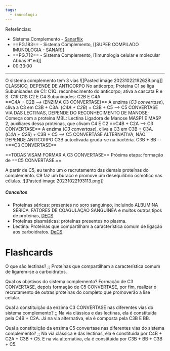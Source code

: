 ```yaml
---
tags:
  - imunologia
---
```

Referências: 
* Sistema Complemento - [Sanarflix](https://1drv.ms/u/s!AtT1UeiE5rswhM05emnv9zQXEBPPoA?e=SeKhqD)
* ==PG.183== - Sistema Complemento, [[SUPER COMPILADO IMUNOLOGIA - SANAR]]
* ==PG.712== - Sistema Complemento, [[Imunologia celular e molecular Abbas 9°.ed]]
* 00:33:00
---
O sistema complemento tem 3 vias 
![[Pasted image 20231022192628.png]]
CLÁSSICO, DEPENDE DE  ANTICORPO
	No anticorpo; 
		Proteína C1 se liga 
			Subunidades de C1: 
			C1Q: reconhecimento do anticorpo; ativa a cascata R e S. 
			C1R
			C1S
		C2 E C4
			Subunidades: C2B E C4A   
			==C4A + C2B --> (ENZIMA C3 CONVERTASE)==
	A enzima (*C3 convertase*), cliva a C3 em C3B + C3A. 
	(*C4A + C2B*) + C3B + C5 --> C5 CONVERTASE
VIA DAS LECTINAS, DEPENDE DO RECONHECIMENTO DE MANOSE;
	Começa com a proteína MBL: Lectina Ligadora de Manose
		MASP1 E MASP 2, auxiliares dessa proteínas, que clivam C4 E C2
	==C4B + C2A --> C3 CONVERTASE== 
	A enzima (*C3 convertase*), cliva a C3 em C3B + C3A. 
	(*C4A + C2B*) + C3B + C5 --> C5 CONVERTASE
ALTERNATIVA, NÃO DEPENDE ANTICORPO 
	C3B autoclivada gruda-se na bactéria. 
	C3B + BB -->==C3 CONVERTASE==

==TODAS VISAM FORMAR A C3 CONVERTASE==
Próxima etapa: formação de ==C5 CONVERTASE.==

A partir de C5, eu tenho um o recrutamento das demais proteínas do complemento. 
C9 faz um buraco e promove um desequilíbrio osmótico nas células. 
![[Pasted image 20231022193113.png]]
##### Conceitos
* Proteínas séricas: presentes no soro sanguíneo, incluindo ALBUMINA SÉRICA, FATORES DE COAGULAÇÃO SANGUÍNEA e muitos outros tipos de proteínas, [DECS](https://decs.bvsalud.org/ths/resource/?id=23132&filter=ths_exact_term&q=PROTEiNAS+SeRICAS)
* Proteínas plasmáticas: proteínas presentes no plasma. 
* Lectina: Proteínas que compartilham a característica comum de ligação aos carboidratos. [DeCS](https://decs.bvsalud.org/ths/resource/?id=8042&filter=ths_termall&q=Lectina)

# Flashcards 
O que são lectinas? ;; Proteínas que compartilham a característica comum de ligarem-se a carboidratos. 
<!--SR:!2023-11-13,2,210-->

Qual os objetivos do sistema complemento? Formação de C3 CONVERTASE, depois formação de C5 CONVERTASE, por fim, realizar o recrutamento de outras proteínas do completo que promoverão a lise celular.  

Qual a constituição da enzima C3 CONVERTASE nas diferentes vias do sistema complemento? ;; Na via clássica e das lectinas, ela é constituída pela C4B + C2A. Já na via alternativa, ela é composta pela C3B E BB. 
<!--SR:!2023-11-13,2,210-->

Qual a constituição da enzima C5 convertase nas diferentes vias do sistema complemento? ;; Na via clássica e das lectinas, ela é constituída por C4B + C2A + C3B + C5. E na via alternativa, ela é constituída por C3B + BB + C3B + C5. 
<!--SR:!2023-11-15,3,210-->

[^1]: 
[^2]: 